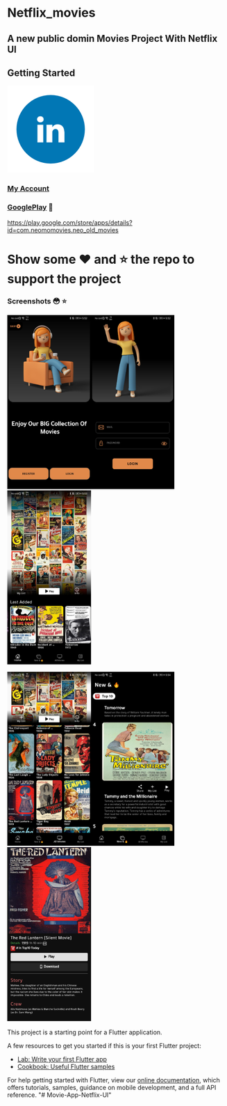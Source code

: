 # Netflix_movies

## A new public domin Movies Project With Netflix UI

## Getting Started

[<img src="https://raw.githubusercontent.com/aritraroy/social-icons/master/linkedin-icon.png" />](https://www.linkedin.com/in/mohamed-khaled-selim/)

### [My Account](https://www.linkedin.com/in/mohamed-khaled-selim/)
### [GooglePlay](https://play.google.com/store/apps/details?id=com.neomomovies.neo_old_movies) 🥇

https://play.google.com/store/apps/details?id=com.neomomovies.neo_old_movies
# Show some :heart: and :star: the repo to support the project

### Screenshots 😳 :star: 

<img src="screens/movie1.jpg" height="400em" /><img src="screens/movie2.jpg" height="400em" /><img src="screens/movie3.jpg" height="400em" />


<img src="screens/movie4.jpg" height="400em" /><img src="screens/movie5.jpg" height="400em" /><img src="screens/movie6.jpg" height="400em" />

This project is a starting point for a Flutter application.

A few resources to get you started if this is your first Flutter project:

- [Lab: Write your first Flutter app](https://flutter.dev/docs/get-started/codelab)
- [Cookbook: Useful Flutter samples](https://flutter.dev/docs/cookbook)

For help getting started with Flutter, view our
[online documentation](https://flutter.dev/docs), which offers tutorials,
samples, guidance on mobile development, and a full API reference.
"# Movie-App-Netflix-UI" 
